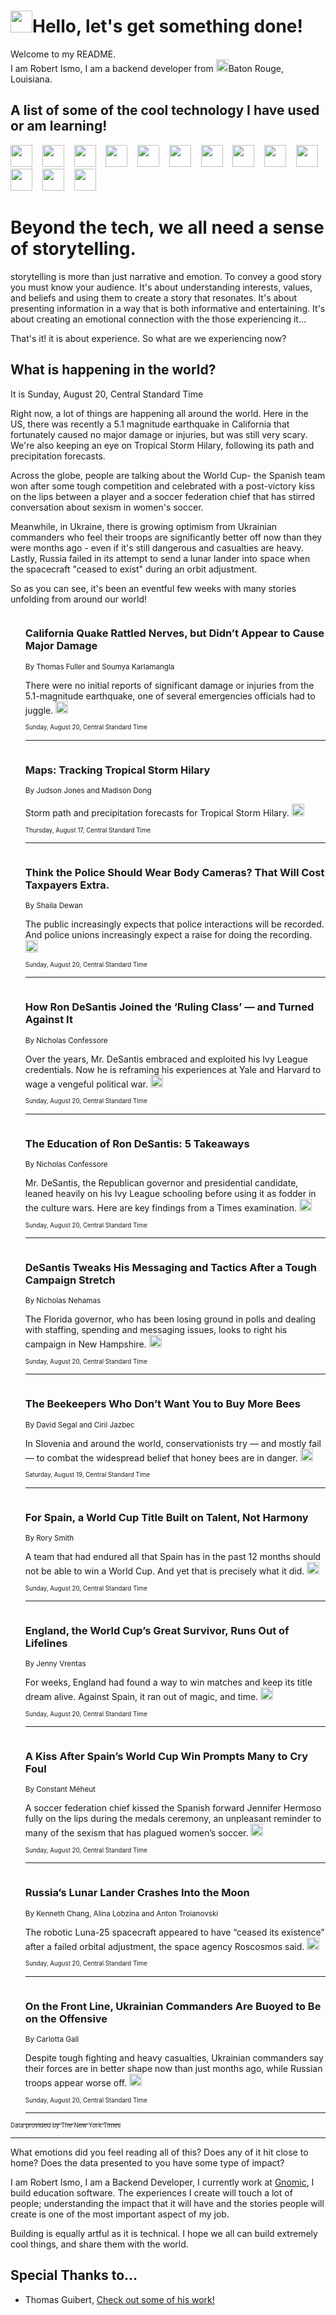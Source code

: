 <h1><img src="https://emojis.slackmojis.com/emojis/images/1643514375/3493/hot-coffee.gif?1643514375" width="35"/>Hello, let's get something done!</h1>

<p>Welcome to my README.<br/>
I am Robert Ismo, I am a backend developer from <img src="https://emojis.slackmojis.com/emojis/images/1638395689/50435/moulin_rouge.png?1638395689" width="20"/>Baton Rouge, Louisiana.</p>
<h2>A list of some of the cool technology I have used or am learning!</h2>
<p>
<img src="https://emojis.slackmojis.com/emojis/images/1643516091/21142/meow_bongotap.gif?1643516091" width="35" alt="">
<img src="https://img.shields.io/badge/Favorite%20Frontend%20Framework-SvelteKit-f83903" alt="">
<img src="https://img.shields.io/badge/Second%20Favorite-Vue-40b581" alt="">
<img src="https://img.shields.io/badge/Most%20Used%20Runtime-Nodejs-78b061" alt="">
<img src="https://emojis.slackmojis.com/emojis/images/1643517416/34482/fire.gif?1643517416" width="35" alt="">
<img src="https://img.shields.io/badge/Javascript%20But%20Better-Typescript-0078ca" alt="">
<img src="https://img.shields.io/badge/Favorite%20Language-Elixir-3e244d" alt="">
<img src="https://img.shields.io/badge/Containerize%20Everything-Docker-6ac9ef" alt="">
<img src="https://emojis.slackmojis.com/emojis/images/1643514596/5999/meow_party.gif?1643514596" width="35" alt="">
<img src="https://img.shields.io/badge/API%20Love%20Language-Graphql-de32a5" alt="">
<img src="https://img.shields.io/badge/Our%20Favorite%20Version%20Controller-Git-e94f33" alt="">
<img src="https://img.shields.io/badge/Favorite%20Database-Redis-d42d1d" alt="">
<img src="https://emojis.slackmojis.com/emojis/images/1643514559/5584/deployparrot.gif?1643514559" width="35" alt="">
<img src="https://img.shields.io/badge/Container%20Interstate-RabbitMQ-f66200" alt="">
<img src="https://img.shields.io/badge/Gotta%20Learn-Kubernetes-316adf" alt="">
<img src="https://img.shields.io/badge/Really%20Mature%20Now-WASM-654fef" alt="">
<img src="https://emojis.slackmojis.com/emojis/images/1666642497/61942/dance_vibe.gif?1666642497" width="35" alt="">
<img src="https://img.shields.io/badge/For%20My%20M1-ARM64-657d96" alt="">
<img src="https://img.shields.io/badge/Loving%20This%20So%20Much-TailwindCSS-17bcb5" alt="">
<img src="https://img.shields.io/badge/Cool%20Build%20Tool-Vite-f9cb24" alt="">
<img src="https://emojis.slackmojis.com/emojis/images/1669231376/62819/working-on-it.gif?1669231376" width="35" alt="">
<img src="https://img.shields.io/badge/Fun%20and%20Easy%20Database-MongoDB-5f8c49" alt="">
<img src="https://img.shields.io/badge/JS%20Life%20Support-NPM-c73737" alt="">
<img src="https://img.shields.io/badge/I%20Liked%20It-DynamoDB-0073b9" alt="">
<img src="https://emojis.slackmojis.com/emojis/images/1643514045/46/question.gif?1643514045" width="35" alt="">
<img src="https://img.shields.io/badge/cool-React-60d6f9" alt="">
<img src="https://img.shields.io/badge/Future%20Big%20Project-Lambda-f37e00" alt="">
<img src="https://img.shields.io/badge/NPM%20But%20Better-PNPM-f1aa07" alt="">
<img src="https://emojis.slackmojis.com/emojis/images/1643514943/9662/fbwow.gif?1643514943" width="35" alt="">
<img src="https://img.shields.io/badge/First%20Language-C-662079" alt="">
<img src="https://img.shields.io/badge/Where%20I%20Deploy%20Frontend-Vercel-000000" alt="">
<img src="https://img.shields.io/badge/Who%20Does%20not%20Want%20an%20App-Swift-f9492a" alt="">
<img src="https://emojis.slackmojis.com/emojis/images/1643514058/151/javascript.png?1643514058" width="35" alt="">
<img src="https://img.shields.io/badge/cool-Python-fbd542" alt="">
<img src="https://img.shields.io/badge/Favorite%20Something-Stripe-656cdc" alt="">
<img src="https://img.shields.io/badge/Of%20Course-HTML5-ed6327" alt="">
<img src="https://emojis.slackmojis.com/emojis/images/1660415405/60731/bomb.gif?1660415405" width="35" alt="">
<img src="https://img.shields.io/badge/hate-CSS-2964ec" alt="">
<img src="https://img.shields.io/badge/Learning-CircleCI-141215" alt="">
<img src="https://img.shields.io/badge/Learning-Rust-fbbb3b" alt="">
<img src="https://emojis.slackmojis.com/emojis/images/1660415397/60712/writing-hand.gif?1660415397" width="35" alt="">
<img src="https://img.shields.io/badge/Dev%20Browser%20of%20Choice-Firefox-cc4e26" alt="">
<img src="https://img.shields.io/badge/Recoverying%20From%20Windows-UNIX-1781e3" alt="">
<img src="https://img.shields.io/badge/LOVE-LogSeq-90c1c2" alt="">
<img src="https://emojis.slackmojis.com/emojis/images/1643514066/223/kirby.gif?1643514066" width="35" alt="">
<img src="https://img.shields.io/badge/Daily%20Driver-MacOS-e6e6e8" alt="">
<img src="https://img.shields.io/badge/Git%20Server-Github-000000" alt="">
<img src="https://img.shields.io/badge/enjoyable-EC2-f17428" alt="">
<img src="https://emojis.slackmojis.com/emojis/images/1643514239/2069/excited.gif?1643514239" width="35" alt="">
</p>
<h1>Beyond the tech, we all need a sense of storytelling.</h1>
<p>storytelling is more than just narrative and emotion. To convey a good story you must know your audience. It's about understanding interests, values, and beliefs and using them to create a story that resonates. It's about presenting information in a way that is both informative and entertaining. It's about creating an emotional connection with the those experiencing it...</p>
<p>That's it! it is about experience. So what are we experiencing now?</p>
<h2>What is happening in the world?</h2>
<p>It is Sunday, August 20, Central Standard Time</p>
<p>
Right now, a lot of things are happening all around the world. Here in the US, there was recently a 5.1 magnitude earthquake in California that fortunately caused no major damage or injuries, but was still very scary. We&#39;re also keeping an eye on Tropical Storm Hilary, following its path and precipitation forecasts. 

Across the globe, people are talking about the World Cup- the Spanish team won after some tough competition and celebrated with a post-victory kiss on the lips between a player and a soccer federation chief that has stirred conversation about sexism in women&#39;s soccer. 

Meanwhile, in Ukraine, there is growing optimism from Ukrainian commanders who feel their troops are significantly better off now than they were months ago - even if it&#39;s still dangerous and casualties are heavy. Lastly, Russia failed in its attempt to send a lunar lander into space when the spacecraft &quot;ceased to exist&quot; during an orbit adjustment. 

So as you can see, it&#39;s been an eventful few weeks with many stories unfolding from around our world!</p>
<ol>
<img src="https://img.shields.io/badge/-us-blue" alt="">
<h3>California Quake Rattled Nerves, but Didn’t Appear to Cause Major Damage</h3>
<sub>By Thomas Fuller and Soumya Karlamangla</sub>
<p>There were no initial reports of significant damage or injuries from the 5.1-magnitude earthquake, one of several emergencies officials had to juggle.  <a href="https://nyti.ms/44hfnbq"><img src="https://developer.nytimes.com/files/poweredby_nytimes_30b.png?v=1583354208352" height="20"></a></p>
<sub><sub>Sunday, August 20, Central Standard Time</sub></sub>
<hr/>
<img src="https://img.shields.io/badge/-world-blue" alt="">
<h3>Maps: Tracking Tropical Storm Hilary</h3>
<sub>By Judson Jones and Madison Dong</sub>
<p>Storm path and precipitation forecasts for Tropical Storm Hilary.  <a href="https://nyti.ms/3KLxUFM"><img src="https://developer.nytimes.com/files/poweredby_nytimes_30b.png?v=1583354208352" height="20"></a></p>
<sub><sub>Thursday, August 17, Central Standard Time</sub></sub>
<hr/>
<img src="https://img.shields.io/badge/-us-blue" alt="">
<h3>Think the Police Should Wear Body Cameras? That Will Cost Taxpayers Extra.</h3>
<sub>By Shaila Dewan</sub>
<p>The public increasingly expects that police interactions will be recorded. And police unions increasingly expect a raise for doing the recording.  <a href="https://nyti.ms/3E1m9Yn"><img src="https://developer.nytimes.com/files/poweredby_nytimes_30b.png?v=1583354208352" height="20"></a></p>
<sub><sub>Sunday, August 20, Central Standard Time</sub></sub>
<hr/>
<img src="https://img.shields.io/badge/-us-blue" alt="">
<h3>How Ron DeSantis Joined the ‘Ruling Class’ — and Turned Against It</h3>
<sub>By Nicholas Confessore</sub>
<p>Over the years, Mr. DeSantis embraced and exploited his Ivy League credentials. Now he is reframing his experiences at Yale and Harvard to wage a vengeful political war.  <a href="https://nyti.ms/44lrTXo"><img src="https://developer.nytimes.com/files/poweredby_nytimes_30b.png?v=1583354208352" height="20"></a></p>
<sub><sub>Sunday, August 20, Central Standard Time</sub></sub>
<hr/>
<img src="https://img.shields.io/badge/-us-blue" alt="">
<h3>The Education of Ron DeSantis: 5 Takeaways</h3>
<sub>By Nicholas Confessore</sub>
<p>Mr. DeSantis, the Republican governor and presidential candidate, leaned heavily on his Ivy League schooling before using it as fodder in the culture wars. Here are key findings from a Times examination.  <a href="https://nyti.ms/3OCeGDQ"><img src="https://developer.nytimes.com/files/poweredby_nytimes_30b.png?v=1583354208352" height="20"></a></p>
<sub><sub>Sunday, August 20, Central Standard Time</sub></sub>
<hr/>
<img src="https://img.shields.io/badge/-us-blue" alt="">
<h3>DeSantis Tweaks His Messaging and Tactics After a Tough Campaign Stretch</h3>
<sub>By Nicholas Nehamas</sub>
<p>The Florida governor, who has been losing ground in polls and dealing with staffing, spending and messaging issues, looks to right his campaign in New Hampshire.  <a href="https://nyti.ms/3QU1nRM"><img src="https://developer.nytimes.com/files/poweredby_nytimes_30b.png?v=1583354208352" height="20"></a></p>
<sub><sub>Sunday, August 20, Central Standard Time</sub></sub>
<hr/>
<img src="https://img.shields.io/badge/-business-blue" alt="">
<h3>The Beekeepers Who Don’t Want You to Buy More Bees</h3>
<sub>By David Segal and Ciril Jazbec</sub>
<p>In Slovenia and around the world, conservationists try — and mostly fail — to combat the widespread belief that honey bees are in danger.  <a href="https://nyti.ms/45idmx2"><img src="https://developer.nytimes.com/files/poweredby_nytimes_30b.png?v=1583354208352" height="20"></a></p>
<sub><sub>Saturday, August 19, Central Standard Time</sub></sub>
<hr/>
<img src="https://img.shields.io/badge/-sports-blue" alt="">
<h3>For Spain, a World Cup Title Built on Talent, Not Harmony</h3>
<sub>By Rory Smith</sub>
<p>A team that had endured all that Spain has in the past 12 months should not be able to win a World Cup. And yet that is precisely what it did.  <a href="https://nyti.ms/45eVFP2"><img src="https://developer.nytimes.com/files/poweredby_nytimes_30b.png?v=1583354208352" height="20"></a></p>
<sub><sub>Sunday, August 20, Central Standard Time</sub></sub>
<hr/>
<img src="https://img.shields.io/badge/-sports-blue" alt="">
<h3>England, the World Cup’s Great Survivor, Runs Out of Lifelines</h3>
<sub>By Jenny Vrentas</sub>
<p>For weeks, England had found a way to win matches and keep its title dream alive. Against Spain, it ran out of magic, and time.  <a href="https://nyti.ms/3P5mBv1"><img src="https://developer.nytimes.com/files/poweredby_nytimes_30b.png?v=1583354208352" height="20"></a></p>
<sub><sub>Sunday, August 20, Central Standard Time</sub></sub>
<hr/>
<img src="https://img.shields.io/badge/-world-blue" alt="">
<h3>A Kiss After Spain’s World Cup Win Prompts Many to Cry Foul</h3>
<sub>By Constant Méheut</sub>
<p>A soccer federation chief kissed the Spanish forward Jennifer Hermoso fully on the lips during the medals ceremony, an unpleasant reminder to many of the sexism that has plagued women’s soccer.  <a href="https://nyti.ms/3YHVyJe"><img src="https://developer.nytimes.com/files/poweredby_nytimes_30b.png?v=1583354208352" height="20"></a></p>
<sub><sub>Sunday, August 20, Central Standard Time</sub></sub>
<hr/>
<img src="https://img.shields.io/badge/-science-blue" alt="">
<h3>Russia’s Lunar Lander Crashes Into the Moon</h3>
<sub>By Kenneth Chang, Alina Lobzina and Anton Troianovski</sub>
<p>The robotic Luna-25 spacecraft appeared to have “ceased its existence” after a failed orbital adjustment, the space agency Roscosmos said.  <a href="https://nyti.ms/3YHtWny"><img src="https://developer.nytimes.com/files/poweredby_nytimes_30b.png?v=1583354208352" height="20"></a></p>
<sub><sub>Sunday, August 20, Central Standard Time</sub></sub>
<hr/>
<img src="https://img.shields.io/badge/-world-blue" alt="">
<h3>On the Front Line, Ukrainian Commanders Are Buoyed to Be on the Offensive</h3>
<sub>By Carlotta Gall</sub>
<p>Despite tough fighting and heavy casualties, Ukrainian commanders say their forces are in better shape now than just months ago, while Russian troops appear worse off.  <a href="https://nyti.ms/44dTlq1"><img src="https://developer.nytimes.com/files/poweredby_nytimes_30b.png?v=1583354208352" height="20"></a></p>
<sub><sub>Sunday, August 20, Central Standard Time</sub></sub>
<hr/>
</ol>
<a href="https://developer.nytimes.com"><sub><sub>Data provided by The New York Times</sub></sub></a>
<hr/>
<p>What emotions did you feel reading all of this? Does any of it hit close to home? Does the data presented to you have some type of impact?</p>
<p>I am Robert Ismo, I am a Backend Developer, I currently work at <a href="https://gnomic.education/">Gnomic</a>, I build education software. The experiences I create will touch a lot of people; understanding the impact that it will have and the stories people will create is one of the most important aspect of my job.</p>
<p>Building is equally artful as it is technical. I hope we all can build extremely cool things, and share them with the world.</p>
<h2>Special Thanks to...</h2>
<ul>
<li>Thomas Guibert, <a href="https://github.com/thmsgbrt/thmsgbrt">Check out some of his work!</a></li>
</ul>